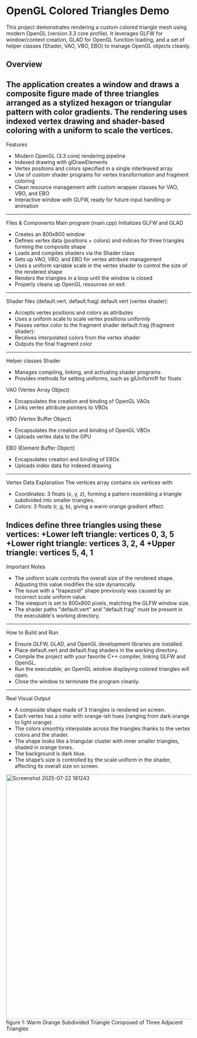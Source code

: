 # OpenGL Colored Triangles Demo

This project demonstrates rendering a custom colored triangle mesh using modern OpenGL (version 3.3 core profile). It leverages GLFW for window/context creation, GLAD for OpenGL function loading, and a set of helper classes (Shader, VAO, VBO, EBO) to manage OpenGL objects cleanly.

## Overview

The application creates a window and draws a composite figure made of three triangles arranged as a stylized hexagon or triangular pattern with color gradients. The rendering uses indexed vertex drawing and shader-based coloring with a uniform to scale the vertices.
---
Features
+ Modern OpenGL (3.3 core) rendering pipeline
+ Indexed drawing with glDrawElements
+ Vertex positions and colors specified in a single interleaved array
+ Use of custom shader programs for vertex transformation and fragment coloring
+ Clean resource management with custom wrapper classes for VAO, VBO, and EBO
+ Interactive window with GLFW, ready for future input handling or animation
---
Files & Components
Main program (main.cpp)
Initializes GLFW and GLAD

+ Creates an 800x800 window
+ Defines vertex data (positions + colors) and indices for three triangles forming the composite shape
+ Loads and compiles shaders via the Shader class
+ Sets up VAO, VBO, and EBO for vertex attribute management
+ Uses a uniform variable scale in the vertex shader to control the size of the rendered shape
+ Renders the triangles in a loop until the window is closed
+ Properly cleans up OpenGL resources on exit
---
Shader files (default.vert, default.frag)
default.vert (vertex shader):
+ Accepts vertex positions and colors as attributes
+ Uses a uniform scale to scale vertex positions uniformly
+ Passes vertex color to the fragment shader
default.frag (fragment shader):
+ Receives interpolated colors from the vertex shader
+ Outputs the final fragment color
---
Helper classes
Shader

+ Manages compiling, linking, and activating shader programs
+ Provides methods for setting uniforms, such as glUniform1f for floats

VAO (Vertex Array Object)

+ Encapsulates the creation and binding of OpenGL VAOs
+ Links vertex attribute pointers to VBOs

VBO (Vertex Buffer Object)

+ Encapsulates the creation and binding of OpenGL VBOs
+ Uploads vertex data to the GPU

EBO (Element Buffer Object)

+ Encapsulates creation and binding of EBOs
+ Uploads index data for indexed drawing
---
Vertex Data Explanation
The vertices array contains six vertices with:
+ Coordinates: 3 floats (x, y, z), forming a pattern resembling a triangle subdivided into smaller triangles.
+ Colors: 3 floats (r, g, b), giving a warm orange gradient effect.

Indices define three triangles using these vertices:
+Lower left triangle: vertices 0, 3, 5
+Lower right triangle: vertices 3, 2, 4
+Upper triangle: vertices 5, 4, 1
---
Important Notes
+ The uniform scale controls the overall size of the rendered shape. Adjusting this value modifies the size dynamically.
+ The issue with a "trapezoid" shape previously was caused by an incorrect scale uniform value.
+ The viewport is set to 800x800 pixels, matching the GLFW window size.
+ The shader paths "default.vert" and "default.frag" must be present in the executable's working directory.
---
How to Build and Run
+ Ensure GLFW, GLAD, and OpenGL development libraries are installed.
+ Place default.vert and default.frag shaders in the working directory.
+ Compile the project with your favorite C++ compiler, linking GLFW and OpenGL.
+ Run the executable; an OpenGL window displaying colored triangles will open.
+ Close the window to terminate the program cleanly.
---
Real Visual Output
+ A composite shape made of 3 triangles is rendered on screen.
+ Each vertex has a color with orange-ish hues (ranging from dark orange to light orange).
+ The colors smoothly interpolate across the triangles thanks to the vertex colors and the shader.
+ The shape looks like a triangular cluster with inner smaller triangles, shaded in orange tones.
+ The background is dark blue.
+ The shape’s size is controlled by the scale uniform in the shader, affecting its overall size on screen.

<img width="782" height="666" alt="Screenshot 2025-07-22 181243" src="https://github.com/user-attachments/assets/1816d17a-eb90-443f-96b4-7885156cbd4d" />
figure 1: Warm Orange Subdivided Triangle Composed of Three Adjacent Triangles
